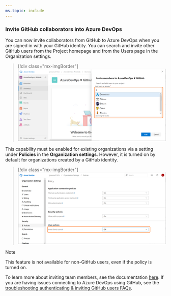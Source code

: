 ```yaml
---
ms.topic: include
---
```


### Invite GitHub collaborators into Azure DevOps

You can now invite collaborators from GitHub to Azure DevOps when you are signed in with your GitHub identity. You can search and invite other GitHub users from the Project homepage and from the Users page in the Organization settings.

> [!div class="mx-imgBorder"]
> ![Badge](../../_img/155_20.png)

This capability must be enabled for existing organizations via a setting under **Policies** in the **Organization settings**. However, it is turned on by default for organizations created by a GitHub identity.

> [!div class="mx-imgBorder"]
> ![Badge](../../_img/155_27.png)

> [!NOTE]
> This feature is not available for non-GitHub users, even if the policy is turned on.

To learn more about inviting team members, see the documentation [here](https://docs.microsoft.com/azure/devops/user-guide/sign-up-invite-teammates?view=azure-devops#invite-team-members). If you are having issues connecting to Azure DevOps using GitHub, see the [troubleshooting authenticating & inviting GitHub users FAQs](https://docs.microsoft.com/azure/devops/organizations/security/faq-github-authentication?view=azure-devops).